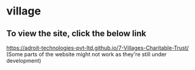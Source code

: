 # village

## To view the site, click the below link
https://adroit-technologies-pvt-ltd.github.io/7-Villages-Charitable-Trust/
(Some parts of the website might not work as they're still under development)
